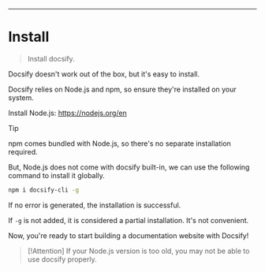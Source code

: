 ---

# Install

> Install docsify.

Docsify doesn't work out of the box, but it's easy to install.  

Docsify relies on Node.js and npm, so ensure they're installed on your system.  

Install Node.js: https://nodejs.org/en  

> [!Tip]
> npm comes bundled with Node.js, so there's no separate installation required.

But, Node.js does not come with docsify built-in, we can use the following command to install it globally.  

```bash
npm i docsify-cli -g
```

If no error is generated, the installation is successful.  

If `-g` is not added, it is considered a partial installation. It's not convenient.  

Now, you're ready to start building a documentation website with Docsify!  

> [!Attention]
> If your Node.js version is too old, you may not be able to use docsify properly.
